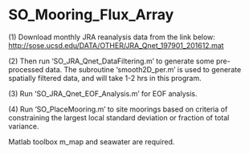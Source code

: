 # SO_Mooring_Flux_Array

(1) Download monthly JRA reanalysis data from the link below: 
http://sose.ucsd.edu/DATA/OTHER/JRA_Qnet_197901_201612.mat

(2) Then run ‘SO_JRA_Qnet_DataFiltering.m’ to generate some pre-processed data. 
The subroutine ‘smooth2D_per.m’ is used to generate spatially filtered data, and will take 1-2 hrs in this program.

(3) Run ‘SO_JRA_Qnet_EOF_Analysis.m’ for EOF analysis. 

(4) Run ‘SO_PlaceMooring.m’ to site moorings based on criteria of constraining the largest local standard deviation or fraction of total variance. 

Matlab toolbox m_map and seawater are required. 

